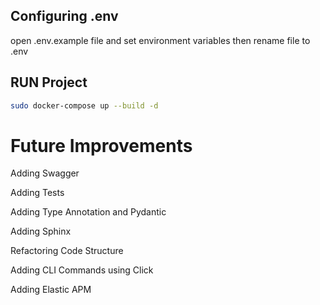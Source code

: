 ## Configuring .env
open .env.example file and set environment variables then rename file to .env

## RUN Project
```bash
sudo docker-compose up --build -d
```

# Future Improvements

Adding Swagger

Adding Tests

Adding Type Annotation and Pydantic

Adding Sphinx

Refactoring Code Structure

Adding CLI Commands using Click

Adding Elastic APM

